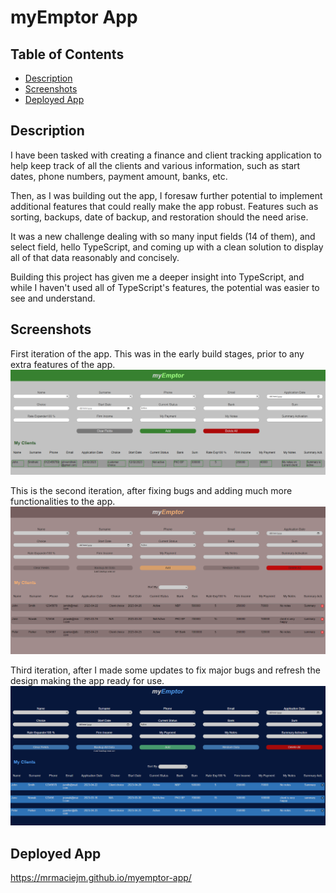 # myEmptor App

## Table of Contents

- [Description](#description)
- [Screenshots](#screenshots)
- [Deployed App](#deployed-app)

## Description

I have been tasked with creating a finance and client tracking application to help keep track of all the clients and various information, such as start dates, phone numbers, payment amount, banks, etc.

Then, as I was building out the app, I foresaw further potential to implement additional features that could really make the app robust. Features such as sorting, backups, date of backup, and restoration should the need arise.

It was a new challenge dealing with so many input fields (14 of them), and select field, hello TypeScript, and coming up with a clean solution to display all of that data reasonably and concisely.

Building this project has given me a deeper insight into TypeScript, and while I haven't used all of TypeScript's features, the potential was easier to see and understand.

## Screenshots

First iteration of the app. This was in the early build stages, prior to any extra features of the app.
!["myEmptor app version one"](/src/images/myEmptor-V1.png)

This is the second iteration, after fixing bugs and adding much more functionalities to the app.
!["myEmptor app version two"](/src/images/myEmptor-V2.png)

Third iteration, after I made some updates to fix major bugs and refresh the design making the app ready for use.
!["myEmptor app version three"](/src/images/myEmptor-V3.png)

## Deployed App

https://mrmaciejm.github.io/myemptor-app/
